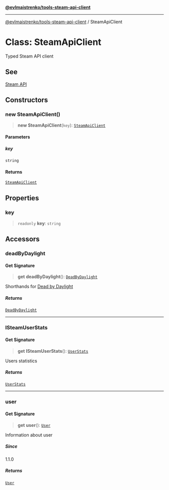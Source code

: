 [**@evlmaistrenko/tools-steam-api-client**](../README.md)

---

[@evlmaistrenko/tools-steam-api-client](../README.md) / SteamApiClient

# Class: SteamApiClient

Typed Steam API client

## See

[Steam API](https://steamcommunity.com/dev)

## Constructors

### new SteamApiClient()

> **new SteamApiClient**(`key`): [`SteamApiClient`](SteamApiClient.md)

#### Parameters

##### key

`string`

#### Returns

[`SteamApiClient`](SteamApiClient.md)

## Properties

### key

> `readonly` **key**: `string`

## Accessors

### deadByDaylight

#### Get Signature

> **get** **deadByDaylight**(): [`DeadByDaylight`](../namespaces/deadByDaylight/classes/DeadByDaylight.md)

Shorthands for [Dead by Daylight](https://deadbydaylight.com/)

##### Returns

[`DeadByDaylight`](../namespaces/deadByDaylight/classes/DeadByDaylight.md)

---

### ISteamUserStats

#### Get Signature

> **get** **ISteamUserStats**(): [`UserStats`](../namespaces/userStats/classes/UserStats.md)

Users statistics

##### Returns

[`UserStats`](../namespaces/userStats/classes/UserStats.md)

---

### user

#### Get Signature

> **get** **user**(): [`User`](../namespaces/user/classes/User.md)

Information about user

##### Since

1.1.0

##### Returns

[`User`](../namespaces/user/classes/User.md)

